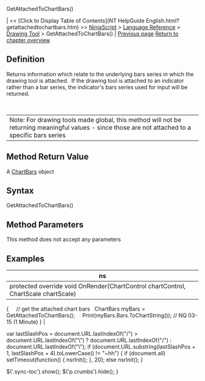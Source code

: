 ﻿










 


GetAttachedToChartBars()







| &lt;&lt; [Click to Display Table of Contents](NT HelpGuide English.html?getattachedtochartbars.htm) &gt;&gt;
 [NinjaScript](ninjascript.htm) &gt; [Language Reference](language_reference_wip.htm) &gt; [Drawing Tool](drawing_tools.htm) &gt;
GetAttachedToChartBars() | [Previous page](drawnby.htm)
[Return to chapter overview](drawing_tools.htm)










Definition
----------


Returns information which relate to the underlying bars series in which the drawing tool is attached.  If the drawing tool is attached to an indicator rather than a bar series, the indicator's bars series used for input will be returned.


 




|  |
| --- |
| Note: For drawing tools made global, this method will not be returning meaningful values - since those are not attached to a specific bars series |




Method Return Value
-------------------


A [ChartBars](chartbars.htm) object



Syntax
------


GetAttachedToChartBars()



Method Parameters
-----------------


This method does not accept any parameters



Examples
--------




| ns |
| --- |
| protected override void OnRender(ChartControl chartControl, ChartScale chartScale)
{   
   // get the attached chart bars
   ChartBars myBars = GetAttachedToChartBars();
   
   Print(myBars.Bars.ToChartString()); // NQ 03-15 (1 Minute)
} |






 
 var lastSlashPos = document.URL.lastIndexOf("/") &gt; document.URL.lastIndexOf("\\") ? document.URL.lastIndexOf("/") : document.URL.lastIndexOf("\\");
 if (document.URL.substring(lastSlashPos + 1, lastSlashPos + 4).toLowerCase() != "~hh") {
 if (document.all) setTimeout(function() {
 nsrInit();
 }, 20);
 else nsrInit();
 }
 
 
 $('.sync-toc').show();
 $('p.crumbs').hide();
 }
 
 
 




